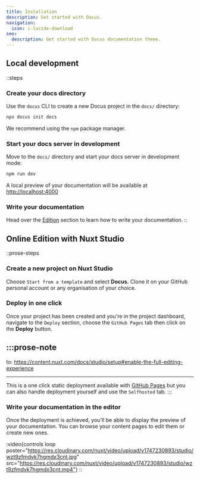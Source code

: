 ```yaml
---
title: Installation
description: Get started with Docus.
navigation:
  icon: i-lucide-download
seo:
  description: Get started with Docus documentation theme.
---
```


## Local development

::steps

### Create your docs directory

Use the `docus` CLI to create a new Docus project in the `docs/` directory:

```bash [Terminal]
npx docus init docs
```

We recommend using the `npm` package manager.

### Start your docs server in development

Move to the `docs/` directory and start your docs server in development mode:

```bash [Terminal]
npm run dev
```

A local preview of your documentation will be available at <http://localhost:4000>

### Write your documentation

Head over the [Edition](https://docus.dev/concepts/edition) section to learn how to write your documentation.
::

## Online Edition with Nuxt Studio

::prose-steps

### Create a new project on Nuxt Studio

Choose `Start from a template` and select **Docus.** Clone it on your GitHub personal account or any organisation of your choice.

### Deploy in one click

Once your project has been created and you're in the project dashboard, navigate to the `Deploy` section, choose the `GitHub Pages` tab then click on the **Deploy** button.

:::prose-note
---

to: https://content.nuxt.com/docs/studio/setup#enable-the-full-editing-experience

---

This is a one click static deployment available with [GitHub Pages](https://docs.github.com/en/pages/getting-started-with-github-pages/creating-a-github-pages-site) but you can also handle deployment yourself and use the `Selfhosted` tab.
:::

### Write your documentation in the editor

Once the deployment is achieved, you'll be able to display the preview of your documentation. You can browse your content pages to edit them or create new ones.

:video{controls loop poster="https://res.cloudinary.com/nuxt/video/upload/v1747230893/studio/wzt9zfmdvk7hgmdx3cnt.jpg" src="https://res.cloudinary.com/nuxt/video/upload/v1747230893/studio/wzt9zfmdvk7hgmdx3cnt.mp4"}
::
